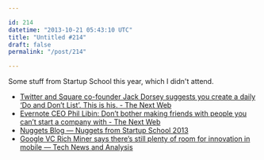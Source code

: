 ```yaml
---

id: 214
datetime: "2013-10-21 05:43:10 UTC"
title: "Untitled #214"
draft: false
permalink: "/post/214"

---
```


Some stuff from Startup School this year, which I didn't attend. 

 
 * [Twitter and Square co-founder Jack Dorsey suggests you create a daily ‘Do and Don’t List’. This is his. - The Next Web](http://thenextweb.com/lifehacks/2013/10/20/jack-dorsey-speaks-at-y-combinator-startup-school-2013/)
 * [Evernote CEO Phil Libin: Don’t bother making friends with people you can’t start a company with - The Next Web](http://thenextweb.com/insider/2013/10/19/evernote-ceo-phil-libin-dont-bother-making-friends-people-cant-start-company/)
 * [Nuggets Blog — Nuggets from Startup School 2013](http://blog.nuggetsapp.com/post/64588428643/nuggets-from-startup-school-2013)
 * [Google VC Rich Miner says there’s still plenty of room for innovation in mobile — Tech News and Analysis](https://web.archive.org/web/20201130033517/https://gigaom.com/2013/10/16/google-vc-rich-miner-says-theres-still-plenty-of-room-for-innovation-in-mobile/)



